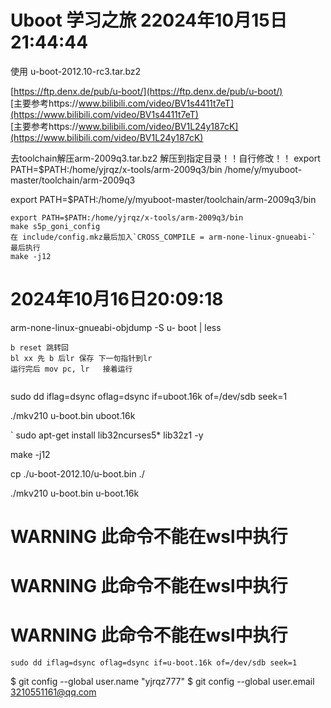 # Uboot 学习之旅 22024年10月15日21:44:44

使用
u-boot-2012.10-rc3.tar.bz2  

[https://ftp.denx.de/pub/u-boot/](https://ftp.denx.de/pub/u-boot/)  
[主要参考https://www.bilibili.com/video/BV1s4411t7eT](https://www.bilibili.com/video/BV1s4411t7eT)  
[主要参考https://www.bilibili.com/video/BV1L24y187cK](https://www.bilibili.com/video/BV1L24y187cK)  


去toolchain解压arm-2009q3.tar.bz2 解压到指定目录！！自行修改！！
export PATH=$PATH:/home/yjrqz/x-tools/arm-2009q3/bin
/home/y/myuboot-master/toolchain/arm-2009q3


export PATH=$PATH:/home/y/myuboot-master/toolchain/arm-2009q3/bin




```
export PATH=$PATH:/home/yjrqz/x-tools/arm-2009q3/bin
make s5p_goni_config
在 include/config.mkz最后加入`CROSS_COMPILE = arm-none-linux-gnueabi-`
最后执行
make -j12
```
# 2024年10月16日20:09:18

arm-none-linux-gnueabi-objdump -S u-  boot | less
```
b reset 跳转回
bl xx 先 b 后lr 保存 下一句指针到lr
运行完后 mov pc, lr   接着运行


```

sudo dd iflag=dsync oflag=dsync if=uboot.16k of=/dev/sdb seek=1

./mkv210 u-boot.bin uboot.16k


`
sudo apt-get install lib32ncurses5* lib32z1 -y

make -j12

cp ./u-boot-2012.10/u-boot.bin ./

./mkv210 u-boot.bin u-boot.16k


# WARNING 此命令不能在wsl中执行
# WARNING 此命令不能在wsl中执行
# WARNING 此命令不能在wsl中执行
```
sudo dd iflag=dsync oflag=dsync if=u-boot.16k of=/dev/sdb seek=1
```




$ git config --global user.name "yjrqz777"
$ git config --global user.email 3210551161@qq.com

